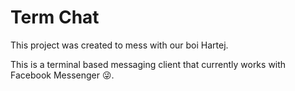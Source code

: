 # Term Chat

This project was created to mess with our boi Hartej.

This is a terminal based messaging client that currently works with Facebook Messenger 😜. 
